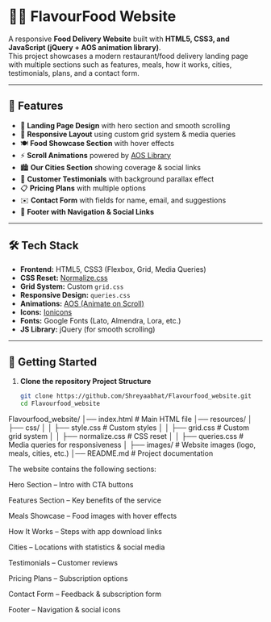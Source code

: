 

# 🍴🍕 FlavourFood Website

A responsive **Food Delivery Website** built with **HTML5, CSS3, and JavaScript (jQuery + AOS animation library)**.  
This project showcases a modern restaurant/food delivery landing page with multiple sections such as features, meals, how it works, cities, testimonials, plans, and a contact form.

---

## 📌 Features

- 🌟 **Landing Page Design** with hero section and smooth scrolling  
- 📱 **Responsive Layout** using custom grid system & media queries  
- 🍽 **Food Showcase Section** with hover effects  
- ⚡ **Scroll Animations** powered by [AOS Library](https://michalsnik.github.io/aos/)  
- 🏙 **Our Cities Section** showing coverage & social links  
- 💬 **Customer Testimonials** with background parallax effect  
- 📋 **Pricing Plans** with multiple options  
- ✉️ **Contact Form** with fields for name, email, and suggestions  
- 🔗 **Footer with Navigation & Social Links**  

---

## 🛠️ Tech Stack

- **Frontend:** HTML5, CSS3 (Flexbox, Grid, Media Queries)  
- **CSS Reset:** [Normalize.css](https://necolas.github.io/normalize.css/)  
- **Grid System:** Custom `grid.css`  
- **Responsive Design:** `queries.css`  
- **Animations:** [AOS (Animate on Scroll)](https://michalsnik.github.io/aos/)  
- **Icons:** [Ionicons](https://ionic.io/ionicons)  
- **Fonts:** Google Fonts (Lato, Almendra, Lora, etc.)  
- **JS Library:** jQuery (for smooth scrolling)  

---

## 🚀 Getting Started

1. **Clone the repository   Project Structure** 
   ```bash
   git clone https://github.com/Shreyaabhat/Flavourfood_website.git
   cd Flavourfood_website
Flavourfood_website/
│── index.html              # Main HTML file
│── resources/
│   ├── css/
│   │   ├── style.css       # Custom styles
│   │   ├── grid.css        # Custom grid system
│   │   ├── normalize.css   # CSS reset
│   │   ├── queries.css     # Media queries for responsiveness
│   ├── images/             # Website images (logo, meals, cities, etc.)
│── README.md               # Project documentation

The website contains the following sections:

Hero Section – Intro with CTA buttons

Features Section – Key benefits of the service

Meals Showcase – Food images with hover effects

How It Works – Steps with app download links

Cities – Locations with statistics & social media

Testimonials – Customer reviews

Pricing Plans – Subscription options

Contact Form – Feedback & subscription form

Footer – Navigation & social icons






